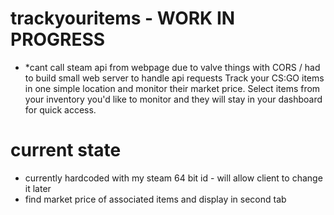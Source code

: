 # trackyouritems - WORK IN PROGRESS
- *cant call steam api from webpage due to valve things with CORS / had to build small web server to handle api requests 
Track your CS:GO items in one simple location and monitor their market price. Select items from your inventory you'd like to monitor and they will stay in your dashboard for quick access.
# current state 
- currently hardcoded with my steam 64 bit id - will allow client to change it later
- find market price of associated items and display in second tab
